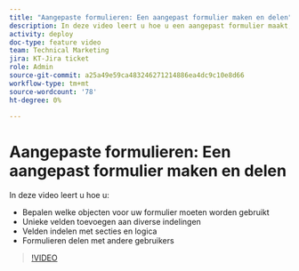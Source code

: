 ```yaml
---
title: "Aangepaste formulieren: Een aangepast formulier maken en delen"
description: In deze video leert u hoe u een aangepast formulier maakt, unieke velden aan het formulier toevoegt, velden ordent met secties en logica en formulieren deelt met gebruikers.
activity: deploy
doc-type: feature video
team: Technical Marketing
jira: KT-Jira ticket
role: Admin
source-git-commit: a25a49e59ca483246271214886ea4dc9c10e8d66
workflow-type: tm+mt
source-wordcount: '78'
ht-degree: 0%

---
```


# Aangepaste formulieren: Een aangepast formulier maken en delen

In deze video leert u hoe u:

* Bepalen welke objecten voor uw formulier moeten worden gebruikt
* Unieke velden toevoegen aan diverse indelingen
* Velden indelen met secties en logica
* Formulieren delen met andere gebruikers

>[!VIDEO](https://video.tv.adobe.com/v/335172/?quality=12&learn=on)
